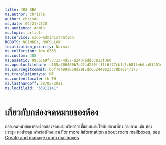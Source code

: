 ```yaml
---
title: 408 RBA
ms.author: chrisda
author: chrisda
ms.date: 04/21/2020
ms.audience: Admin
ms.topic: article
ms.service: o365-administration
ROBOTS: NOINDEX, NOFOLLOW
localization_priority: Normal
ms.collection: Adm_O365
ms.custom: 408
ms.assetid: 99553a9f-3713-4d57-a243-add33813f360
ms.openlocfilehash: c185a606460b7b204d2f0ff11f6f77cb147c681feb6aa51401e1515ca8017a68
ms.sourcegitcommit: b5f7da89a650d2915dc652449623c78be6247175
ms.translationtype: MT
ms.contentlocale: th-TH
ms.lasthandoff: 08/05/2021
ms.locfileid: "53911141"
---
```

# <a name="about-room-mailboxes"></a>เกี่ยวกับกล่องจดหมายของห้อง

กล่องจดหมายของห้องคือกล่องจดหมายทรัพยากรที่มอบหมายให้กับสถานที่ทางกายภาพ เช่น ห้องประชุม หอประชุม หรือห้องฝึกอบรม For more information about room mailboxes, see [Create and manage room mailboxes](https://go.microsoft.com/fwlink/p/?linkid=717533).
